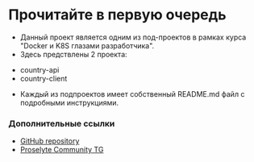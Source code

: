 # Прочитайте в первую очередь
* Данный проект является одним из под-проектов в рамках курса "Docker и K8S глазами разработчика".
* Здесь предствлены 2 проекта: 
- country-api
- country-client
* Каждый из подпроектов имеет собственный README.md файл с подробными инструкциями.


### Дополнительные ссылки
* [GitHub repository](https://github.com/proselytear/country)
* [Proselyte Community TG](https://t.me/pse_club)

